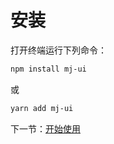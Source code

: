 # 安装

打开终端运行下列命令：

```bash
npm install mj-ui
```

或

```bash
yarn add mj-ui
```

下一节：[开始使用](#/doc/get-started)